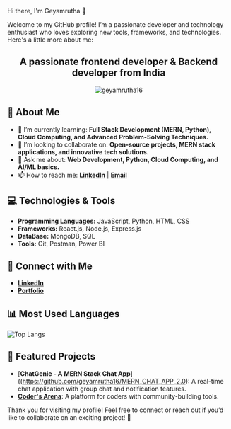 Hi there, I'm Geyamrutha 👋

Welcome to my GitHub profile! I’m a passionate developer and technology enthusiast who loves exploring new tools, frameworks, and technologies. Here's a little more about me:

<h2 align="center">A passionate frontend developer & Backend developer from India</h2>

<p align="center">
  <img src="https://komarev.com/ghpvc/?username=geyamrutha16&label=Profile%20views&color=0e75b6&style=flat" alt="geyamrutha16" />
</p>

## 🚀 About Me

- 🌱 I’m currently learning: **Full Stack Development (MERN, Python), Cloud Computing, and Advanced Problem-Solving Techniques.**
- 👯 I’m looking to collaborate on: **Open-source projects, MERN stack applications, and innovative tech solutions.**
- 💬 Ask me about: **Web Development, Python, Cloud Computing, and AI/ML basics.**
- 📫 How to reach me: **[LinkedIn](https://www.linkedin.com/in/geyamrutha-poluru)** | **[Email](mailto:geyamruthapoluru@gmail.com)**

## 💻 Technologies & Tools

- **Programming Languages:** JavaScript, Python, HTML, CSS
- **Frameworks:** React.js, Node.js, Express.js
- **DataBase:** MongoDB, SQL
- **Tools:** Git, Postman, Power BI

## 🔗 Connect with Me

- **[LinkedIn](https://www.linkedin.com/in/geyamrutha16)**
- **[Portfolio](https://lookbook-npru.onrender.com/)**

## 📊 Most Used Languages

![Top Langs](https://github-readme-stats.vercel.app/api/top-langs/?username=geyamrutha16&layout=compact&theme=radical)

## 📂 Featured Projects

- [**ChatGenie - A MERN Stack Chat App**]((https://github.com/geyamrutha16/MERN_CHAT_APP_2.0): A real-time chat application with group chat and notification features.
- [**Coder's Arena**](https://github.com/geyamrutha16/CODER-S-ARENA-2): A platform for coders with community-building tools.

Thank you for visiting my profile! Feel free to connect or reach out if you’d like to collaborate on an exciting project! 🚀

